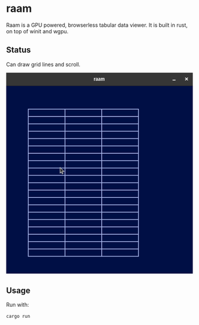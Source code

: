 # raam
Raam is a GPU powered, browserless tabular data viewer.
It is built in rust, on top of winit and wgpu.

## Status

Can draw grid lines and scroll.

![](./screencaps/raam_20240306.gif)

## Usage 

Run with:

```sh
cargo run
```
